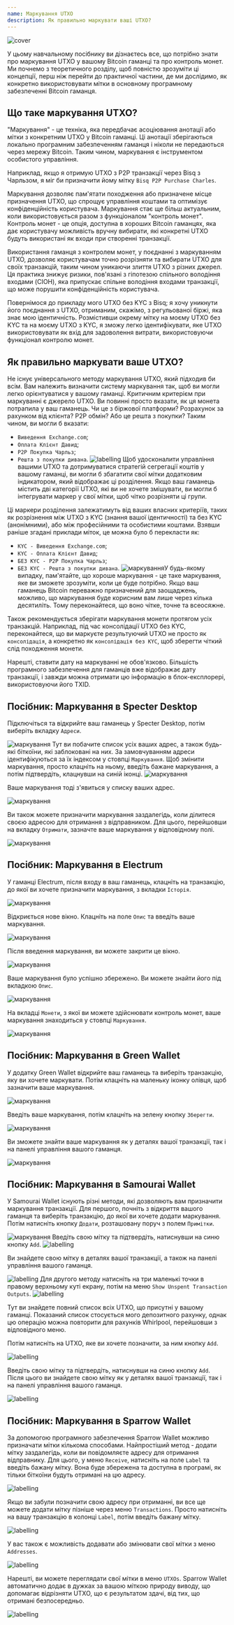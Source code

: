 ```yaml
---
name: Маркування UTXO
description: Як правильно маркувати ваші UTXO?
---
```

![cover](assets/cover.webp)

У цьому навчальному посібнику ви дізнаєтесь все, що потрібно знати про маркування UTXO у вашому Bitcoin гаманці та про контроль монет. Ми почнемо з теоретичного розділу, щоб повністю зрозуміти ці концепції, перш ніж перейти до практичної частини, де ми дослідимо, як конкретно використовувати мітки в основному програмному забезпеченні Bitcoin гаманця.

## Що таке маркування UTXO?
"Маркування" - це техніка, яка передбачає асоціювання анотації або мітки з конкретним UTXO у Bitcoin гаманці. Ці анотації зберігаються локально програмним забезпеченням гаманця і ніколи не передаються через мережу Bitcoin. Таким чином, маркування є інструментом особистого управління.

Наприклад, якщо я отримую UTXO з P2P транзакції через Bisq з Чарльзом, я міг би призначити йому мітку `Bisq P2P Purchase Charles`.

Маркування дозволяє пам'ятати походження або призначене місце призначення UTXO, що спрощує управління коштами та оптимізує конфіденційність користувача. Маркування стає ще більш актуальним, коли використовується разом з функціоналом "контроль монет". Контроль монет - це опція, доступна в хороших Bitcoin гаманцях, яка дає користувачу можливість вручну вибирати, які конкретні UTXO будуть використані як входи при створенні транзакції.

Використання гаманця з контролем монет, у поєднанні з маркуванням UTXO, дозволяє користувачам точно розрізняти та вибирати UTXO для своїх транзакцій, таким чином уникаючи злиття UTXO з різних джерел. Ця практика знижує ризики, пов'язані з гіпотезою спільного володіння входами (CIOH), яка припускає спільне володіння входами транзакції, що може порушити конфіденційність користувача.

Повернімося до прикладу мого UTXO без KYC з Bisq; я хочу уникнути його поєднання з UTXO, отриманим, скажімо, з регульованої біржі, яка знає мою ідентичність. Розмістивши окрему мітку на моєму UTXO без KYC та на моєму UTXO з KYC, я зможу легко ідентифікувати, яке UTXO використовувати як вхід для задоволення витрати, використовуючи функціонал контролю монет.

## Як правильно маркувати ваше UTXO?
Не існує універсального методу маркування UTXO, який підходив би всім. Вам належить визначити систему маркування так, щоб ви могли легко орієнтуватися у вашому гаманці.
Критичним критерієм при маркуванні є джерело UTXO. Ви повинні просто вказати, як ця монета потрапила у ваш гаманець. Чи це з біржової платформи? Розрахунок за рахунком від клієнта? P2P обмін? Або це решта з покупки? Таким чином, ви могли б вказати:
- `Виведення Exchange.com`;
- `Оплата Клієнт Давид`;
- `P2P Покупка Чарльз`;
- `Решта з покупки дивана`.
![labelling](assets/en/1.webp)
Щоб удосконалити управління вашими UTXO та дотримуватися стратегій сегрегації коштів у вашому гаманці, ви могли б збагатити свої мітки додатковим індикатором, який відображає ці розділення. Якщо ваш гаманець містить дві категорії UTXO, які ви не хочете змішувати, ви могли б інтегрувати маркер у свої мітки, щоб чітко розрізняти ці групи.

Ці маркери розділення залежатимуть від ваших власних критеріїв, таких як розрізнення між UTXO з KYC (знання вашої ідентичності) та без KYC (анонімними), або між професійними та особистими коштами. Взявши раніше згадані приклади міток, це можна було б перекласти як:
- `KYC - Виведення Exchange.com`;
- `KYC - Оплата Клієнт Давид`;
- `БЕЗ KYC - P2P Покупка Чарльз`;
- `БЕЗ KYC - Решта з покупки дивана`.
![маркування](assets/en/2.webp)У будь-якому випадку, пам'ятайте, що хороше маркування - це таке маркування, яке ви зможете зрозуміти, коли це буде потрібно. Якщо ваш гаманець Bitcoin переважно призначений для заощаджень, можливо, що маркування буде корисним вам лише через кілька десятиліть. Тому переконайтеся, що воно чітке, точне та всеосяжне.

Також рекомендується зберігати маркування монети протягом усіх транзакцій. Наприклад, під час консолідації UTXO без KYC, переконайтеся, що ви маркуєте результуючий UTXO не просто як `консолідація`, а конкретно як `консолідація без KYC`, щоб зберегти чіткий слід походження монети.

Нарешті, ставити дату на маркуванні не обов'язково. Більшість програмного забезпечення для гаманців вже відображає дату транзакції, і завжди можна отримати цю інформацію в блок-експлорері, використовуючи його TXID.

## Посібник: Маркування в Specter Desktop

Підключіться та відкрийте ваш гаманець у Specter Desktop, потім виберіть вкладку `Адреси`.

![маркування](assets/notext/3.webp)
Тут ви побачите список усіх ваших адрес, а також будь-які біткоїни, які заблоковані на них. За замовчуванням адреси ідентифікуються за їх індексом у стовпці `Маркування`. Щоб змінити маркування, просто клацніть на ньому, введіть бажане маркування, а потім підтвердіть, клацнувши на синій іконці.
![маркування](assets/notext/4.webp)

Ваше маркування тоді з'явиться у списку ваших адрес.

![маркування](assets/notext/5.webp)

Ви також можете призначити маркування заздалегідь, коли ділитеся своєю адресою для отримання з відправником. Для цього, перейшовши на вкладку `Отримати`, зазначте ваше маркування у відповідному полі.

![маркування](assets/notext/6.webp)

## Посібник: Маркування в Electrum

У гаманці Electrum, після входу в ваш гаманець, клацніть на транзакцію, до якої ви хочете призначити маркування, з вкладки `Історія`.

![маркування](assets/notext/7.webp)

Відкриється нове вікно. Клацніть на поле `Опис` та введіть ваше маркування.

![маркування](assets/notext/8.webp)

Після введення маркування, ви можете закрити це вікно.

![маркування](assets/notext/9.webp)

Ваше маркування було успішно збережено. Ви можете знайти його під вкладкою `Опис`.

![маркування](assets/notext/10.webp)

На вкладці `Монети`, з якої ви можете здійснювати контроль монет, ваше маркування знаходиться у стовпці `Маркування`.

![маркування](assets/notext/11.webp)

## Посібник: Маркування в Green Wallet

У додатку Green Wallet відкрийте ваш гаманець та виберіть транзакцію, яку ви хочете маркувати. Потім клацніть на маленьку іконку олівця, щоб зазначити ваше маркування.

![маркування](assets/notext/12.webp)

Введіть ваше маркування, потім клацніть на зелену кнопку `Зберегти`.

![маркування](assets/notext/13.webp)

Ви зможете знайти ваше маркування як у деталях вашої транзакції, так і на панелі управління вашого гаманця.

![маркування](assets/notext/14.webp)

## Посібник: Маркування в Samourai Wallet

У Samourai Wallet існують різні методи, які дозволяють вам призначити маркування транзакції. Для першого, почніть з відкриття вашого гаманця та виберіть транзакцію, до якої ви хочете додати маркування. Потім натисніть кнопку `Додати`, розташовану поруч з полем `Примітки`.

![маркування](assets/notext/15.webp)
Введіть свою мітку та підтвердіть, натиснувши на синю кнопку `Add`.
![labelling](assets/notext/16.webp)

Ви знайдете свою мітку в деталях вашої транзакції, а також на панелі управління вашого гаманця.

![labelling](assets/notext/17.webp)
Для другого методу натисніть на три маленькі точки в правому верхньому куті екрану, потім на меню `Show Unspent Transaction Outputs`.
![labelling](assets/notext/18.webp)

Тут ви знайдете повний список всіх UTXO, що присутні у вашому гаманці. Показаний список стосується мого депозитного рахунку, однак цю операцію можна повторити для рахунків Whirlpool, перейшовши з відповідного меню.

Потім натисніть на UTXO, яке ви хочете позначити, за ним кнопку `Add`.

![labelling](assets/notext/19.webp)

Введіть свою мітку та підтвердіть, натиснувши на синю кнопку `Add`. Після цього ви знайдете свою мітку як у деталях вашої транзакції, так і на панелі управління вашого гаманця.

![labelling](assets/notext/20.webp)

## Посібник: Маркування в Sparrow Wallet

За допомогою програмного забезпечення Sparrow Wallet можливо призначати мітки кількома способами. Найпростіший метод - додати мітку заздалегідь, коли ви повідомляєте адресу для отримання відправнику. Для цього, у меню `Receive`, натисніть на поле `Label` та введіть бажану мітку. Вона буде збережена та доступна в програмі, як тільки біткоїни будуть отримані на цю адресу.

![labelling](assets/notext/21.webp)

Якщо ви забули позначити свою адресу при отриманні, ви все ще можете додати мітку пізніше через меню `Transactions`. Просто натисніть на вашу транзакцію в колонці `Label`, потім введіть бажану мітку.

![labelling](assets/notext/22.webp)

У вас також є можливість додавати або змінювати свої мітки з меню `Addresses`.

![labelling](assets/notext/23.webp)

Нарешті, ви можете переглядати свої мітки в меню `UTXOs`. Sparrow Wallet автоматично додає в дужках за вашою міткою природу виводу, що допомагає відрізняти UTXO, що є результатом здачі, від тих, що отримані безпосередньо.

![labelling](assets/notext/24.webp)
